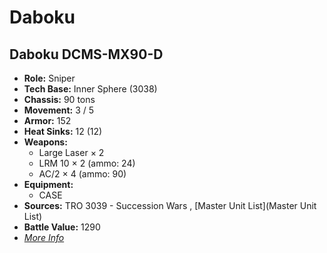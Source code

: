 # Daboku 

## Daboku DCMS-MX90-D 

- **Role:** Sniper 
- **Tech Base:** Inner Sphere (3038) 
- **Chassis:** 90 tons 
- **Movement:** 3 / 5 
- **Armor:** 152 
- **Heat Sinks:** 12 (12) 
- **Weapons:** 
  - Large Laser × 2 
  - LRM 10 × 2 (ammo: 24) 
  - AC/2 × 4 (ammo: 90) 
- **Equipment:** 
  - CASE 
- **Sources:** TRO 3039 - Succession Wars , [Master Unit List](Master Unit List) 
- **Battle Value:** 1290 
- [*More Info*](daboku/daboku_dcms-mx90-d.md) 

